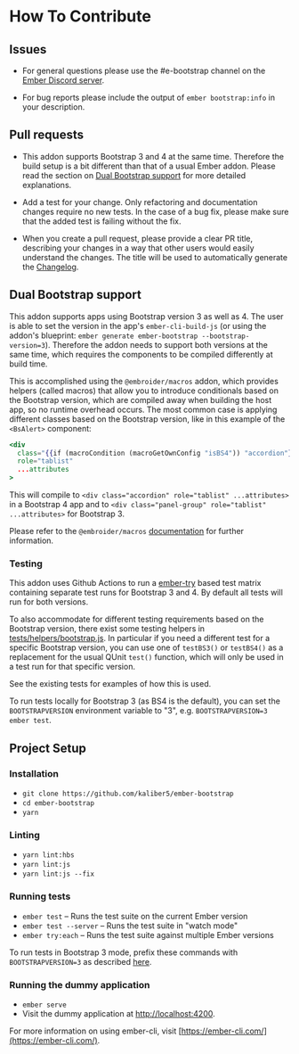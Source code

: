 # How To Contribute

## Issues

* For general questions please use the #e-bootstrap channel on the [Ember Discord server](https://discord.gg/zT3asNS).

* For bug reports please include the output of `ember bootstrap:info` in your description.

## Pull requests

* This addon supports Bootstrap 3 and 4 at the same time. Therefore the build setup is a bit different
than that of a usual Ember addon. Please read the section on [Dual Bootstrap support](#dual-bootstrap-support)
for more detailed explanations.

* Add a test for your change. Only refactoring and documentation changes
require no new tests. In the case of a bug fix, please make sure that the added test is failing without the fix.

* When you create a pull request, please provide a clear PR title, describing your changes in a way
that other users would easily understand the changes. The title will be used to automatically generate the 
[Changelog](CHANGELOG.md).

## Dual Bootstrap support

This addon supports apps using Bootstrap version 3 as well as 4. The user is able to set the version
in the app's `ember-cli-build-js` (or using the addon's blueprint: `ember generate ember-bootstrap --bootstrap-version=3`).
Therefore the addon needs to support both versions at the same time, which requires the components to be compiled
differently at build time.

This is accomplished using the `@embroider/macros` addon, which provides helpers (called macros) that allow you to
introduce conditionals based on the Bootstrap version, which are compiled away when building the host app, so no
runtime overhead occurs. The most common case is applying different classes based on the Bootstrap version, like in 
this example of the `<BsAlert>` component:

```hbs
<div
  class="{{if (macroCondition (macroGetOwnConfig "isBS4")) "accordion"}} {{if (macroCondition (macroGetOwnConfig "isBS3")) "panel-group"}}"
  role="tablist"
  ...attributes
>
```

This will compile to `<div class="accordion" role="tablist" ...attributes>` in a Bootstrap 4 app and to 
`<div class="panel-group" role="tablist" ...attributes>` for Bootstrap 3.

Please refer to the `@embroider/macros` [documentation](https://github.com/embroider-build/embroider/blob/master/packages/macros/README.md) for further information.

### Testing

This addon uses Github Actions to run a [ember-try](https://github.com/ember-cli/ember-try) based test matrix 
containing separate test runs for Bootstrap 3 and 4. By default all tests will run for both versions. 

To also accommodate for different testing requirements based on the Bootstrap version, there exist some testing
helpers in [tests/helpers/bootstrap.js](tests/helpers/bootstrap.js). In particular if you need a 
different test for a specific Bootstrap version, you can use one of `testBS3()` or `testBS4()` as a replacement
for the usual QUnit `test()` function, which will only be used in a test run for that specific version.

See the existing tests for examples of how this is used. 

To run tests locally for Bootstrap 3 (as BS4 is the default), you can set the `BOOTSTRAPVERSION` environment
variable to "3", e.g. `BOOTSTRAPVERSION=3 ember test`.

## Project Setup

### Installation

* `git clone https://github.com/kaliber5/ember-bootstrap`
* `cd ember-bootstrap`
* `yarn`

### Linting

* `yarn lint:hbs`
* `yarn lint:js`
* `yarn lint:js --fix`

### Running tests

* `ember test` – Runs the test suite on the current Ember version
* `ember test --server` – Runs the test suite in "watch mode"
* `ember try:each` – Runs the test suite against multiple Ember versions

To run tests in Bootstrap 3 mode, prefix these commands with `BOOTSTRAPVERSION=3` as described [here](#testing).

### Running the dummy application

* `ember serve`
* Visit the dummy application at [http://localhost:4200](http://localhost:4200).

For more information on using ember-cli, visit [https://ember-cli.com/](https://ember-cli.com/).
